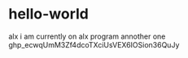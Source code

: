 # hello-world
alx
i am currently on alx program
annother one
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
